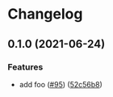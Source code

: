 # Changelog

## 0.1.0 (2021-06-24)


### Features

* add foo ([#95](https://www.github.com/noslouch/workflow-debug/issues/95)) ([52c56b8](https://www.github.com/noslouch/workflow-debug/commit/52c56b8b6e56586c46d8d596340584373acbdf55))

